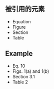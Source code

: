 ## 被引用的元素
- Equation
- Figure
- Section
- Table


## Example
- Eq. 10
- Figs. 1(a) and 1(b)
- Section 3.1
- Table 2
